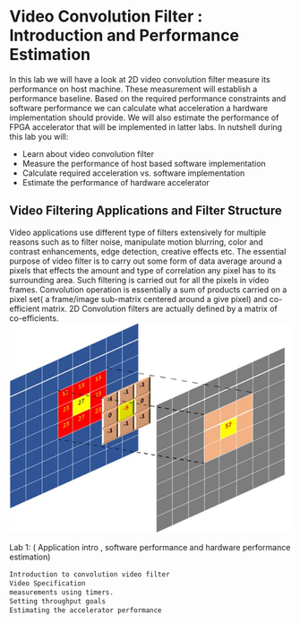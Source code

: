 # Video Convolution Filter : Introduction and Performance Estimation
In this lab we will have a look at 2D video convolution filter measure its performance on host machine. These measurement will establish a performance baseline. Based on the required performance constraints and software performance we can calculate what acceleration a hardware implementation should provide. We will also estimate the performance of FPGA accelerator that will be implemented in latter labs. In nutshell during this lab you will:
- Learn about video convolution filter
- Measure the performance of host based software implementation
- Calculate required acceleration vs. software implementation
- Estimate the performance of hardware accelerator

## Video Filtering Applications and Filter Structure
Video applications use different type of filters extensively for multiple reasons such as to filter noise,  manipulate motion blurring, color and contrast enhancements, edge detection, creative effects etc. The essential purpose of video filter is to carry out some form of data average around a pixels that effects the amount and type of correlation any pixel has to its surrounding  area. Such filtering is carried out for all the pixels in video frames. Convolution operation is essentially a sum of products carried on a pixel set( a frame/image sub-matrix centered around a give pixel) and co-efficient matrix. 2D Convolution filters are actually defined by a matrix of co-efficients.
      ![](images/convolution.jpg)
      
      
Lab 1: ( Application intro , software performance and hardware performance estimation)

    Introduction to convolution video filter
    Video Specification
    measurements using timers.
    Setting throughput goals
    Estimating the accelerator performance
